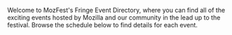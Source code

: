 <!-- Shows above the filters on the fringe events page -->

Welcome to MozFest's Fringe Event Directory, where you can find all of the exciting events hosted by Mozilla and our community in the lead up to the festival. Browse the schedule below to find details for each event.

